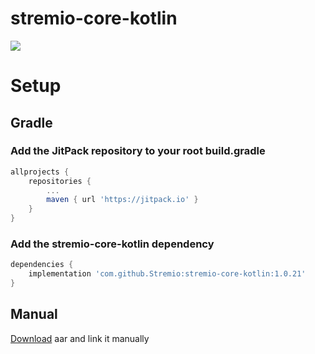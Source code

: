 # stremio-core-kotlin

[![](https://jitpack.io/v/Stremio/stremio-core-kotlin.svg)](https://jitpack.io/#Stremio/stremio-core-kotlin)

# Setup

## Gradle

### Add the JitPack repository to your root build.gradle

```gradle
allprojects {
    repositories {
        ...
        maven { url 'https://jitpack.io' }
    }
}
```

### Add the stremio-core-kotlin dependency

```gradle
dependencies {
    implementation 'com.github.Stremio:stremio-core-kotlin:1.0.21'
}
```

## Manual

[Download](https://jitpack.io/com/github/stremio/stremio-core-kotlin/1.0.21/stremio-core-kotlin-1.0.21.aar) aar and link
it manually
